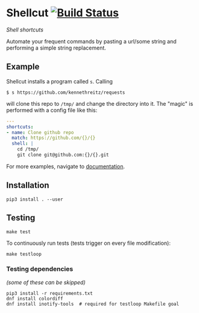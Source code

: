 # Shellcut [![Build Status](https://travis-ci.org/radomirbosak/shellcut.svg?branch=master)](https://travis-ci.org/radomirbosak/shellcut)

_Shell shortcuts_

Automate your frequent commands by pasting a url/some string and performing a simple string replacement.

## Example

Shellcut installs a program called `s`. Calling
```
$ s https://github.com/kennethreitz/requests
```

will clone this repo to `/tmp/` and change the directory into it. The "magic" is performed with a config file like this:

```yaml
---
shortcuts:
- name: Clone github repo
  match: https://github.com/{}/{}
  shell: |
    cd /tmp/
    git clone git@github.com:{}/{}.git

```

For more examples, navigate to [documentation](docs/usage.md).

## Installation
```
pip3 install . --user
```

## Testing
```console
make test
```

To continuously run tests (tests trigger on every file modification):
```console
make testloop
```

### Testing dependencies
_(some of these can be skipped)_
```console
pip3 install -r requirements.txt
dnf install colordiff
dnf install inotify-tools  # required for testloop Makefile goal
```
